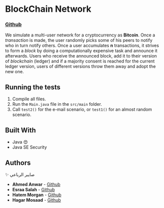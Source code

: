 # BlockChain Network
### [Github](https://github.com/Ahmed-anwar/blockchain-network)

We simulate a multi-user network for a cryptocurrency as **Bitcoin**. Once a *transaction* is made, the user randomly picks some of his peers to notify who in turn notify others. Once a user accumulates **n** transactions, it strives to form a *block* by doing a computationally expensive task and announce it afterwards. Users who receive the announced block, add it to their version of *blockchain* (ledger) and if a majority consent is reached for the current ledger version, users of different versions throw them away and adopt the new one.

## Running the tests
1. Compile all files.
2. Run the `Main.java` file in the `src/main` folder.
3. Call `test2()` for the e-mail scenario, or `test1()` for an almost random scenario.


## Built With

* Java :heart_eyes:
* Java SE Security

## Authors
 :sparkles: صايبر الرباعي
* **Ahmed Anwar**	- [Github](https://github.com/Ahmed-anwar)
* **Esraa Salah**	- [Github](https://github.com/EsraaaSalah)
* **Hatem Morgan**	- [Github](https://github.com/HatemMorgan)
* **Hagar Mosaad**	- [Github](https://github.com/hagary)
